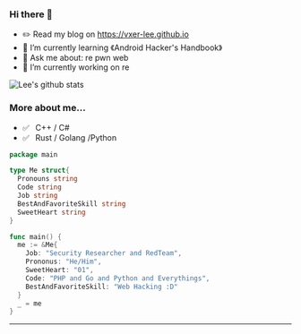### Hi there 👋
- ✏️ Read my blog on https://vxer-lee.github.io
- 🌱 I’m currently learning 《Android Hacker's Handbook》
- 💬 Ask me about: re pwn web
- 🔭 I’m currently working on re  

![Lee's github stats](https://github-readme-stats.vercel.app/api?username=Vxer-Lee&count_private=true&show_icons=true)


<!--
**Vxer-Lee/Vxer-Lee** is a ✨ _special_ ✨ repository because its `README.md` (this file) appears on your GitHub profile.
Here are some ideas to get you started:
- 🔭 I’m currently working on ...
- 🌱 I’m currently learning ...
- 👯 I’m looking to collaborate on ...
- 🤔 I’m looking for help with ...
- 💬 Ask me about ...
- 📫 How to reach me: ...
- 😄 Pronouns: ...
- ⚡ Fun fact: ...
-->
### More about me...

- ✅ ⁠ ⁢⁣⁡⁠ C++ / C#
- ✅ ⁠ ⁢⁣⁡⁠ ⁢⁣⁡Rust / Golang /Python


```go
package main

type Me struct{
  Pronouns string
  Code string
  Job string
  BestAndFavoriteSkill string
  SweetHeart string
}

func main() {
  me := &Me{
    Job: "Security Researcher and RedTeam",
    Prononus: "He/Him",
    SweetHeart: "01",
    Code: "PHP and Go and Python and Everythings",
    BestAndFavoriteSkill: "Web Hacking :D"
  }
  _ = me
}
```
---


